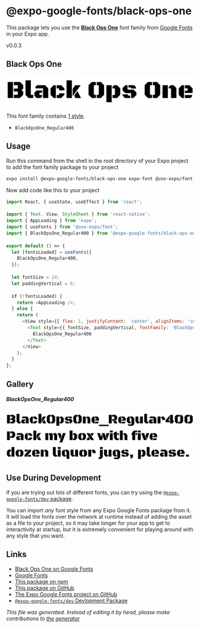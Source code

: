 # @expo-google-fonts/black-ops-one

This package lets you use the [**Black Ops One**](https://fonts.google.com/specimen/Black+Ops+One) font family from [Google Fonts](https://fonts.google.com/) in your Expo app.

v0.0.3

## Black Ops One

![Black Ops One](./font-family.png)

This font family contains [1 style](#gallery).

- `BlackOpsOne_Regular400`

## Usage

Run this command from the shell in the root directory of your Expo project to add the font family package to your project
```sh
expo install @expo-google-fonts/black-ops-one expo-font @use-expo/font
```

Now add code like this to your project
```js
import React, { useState, useEffect } from 'react';

import { Text, View, StyleSheet } from 'react-native';
import { AppLoading } from 'expo';
import { useFonts } from '@use-expo/font';
import { BlackOpsOne_Regular400 } from '@expo-google-fonts/black-ops-one';

export default () => {
  let [fontsLoaded] = useFonts({
    BlackOpsOne_Regular400,
  });

  let fontSize = 24;
  let paddingVertical = 6;

  if (!fontsLoaded) {
    return <AppLoading />;
  } else {
    return (
      <View style={{ flex: 1, justifyContent: 'center', alignItems: 'center' }}>
        <Text style={{ fontSize, paddingVertical, fontFamily: 'BlackOpsOne_Regular400' }}>
          BlackOpsOne_Regular400
        </Text>
      </View>
    );
  }
};

```

## Gallery

##### BlackOpsOne_Regular400
![BlackOpsOne_Regular400](./9a9eebffdb4d3c168c63bfcd5d0ec80a1571160a66e46ef698786f9c56922256.ttf.png)


## Use During Development

If you are trying out lots of different fonts, you can try using the [`@expo-google-fonts/dev` package](https://github.com/expo/google-fonts/tree/master/font-packages/dev#readme).

You can import *any* font style from any Expo Google Fonts package from it. It will load the fonts
over the network at runtime instead of adding the asset as a file to your project, so it may take longer
for your app to get to interactivity at startup, but it is extremely convenient
for playing around with any style that you want.

## Links

- [Black Ops One on Google Fonts](https://fonts.google.com/specimen/Black+Ops+One)
- [Google Fonts](https://fonts.google.com/)
- [This package on npm](https://www.npmjs.com/package/@expo-google-fonts/black-ops-one)
- [This package on GitHub](https://github.com/expo/google-fonts/tree/master/font-packages/black-ops-one)
- [The Expo Google Fonts project on GitHub](https://github.com/expo/google-fonts)
- [`@expo-google-fonts/dev` Devlopment Package](https://github.com/expo/google-fonts/tree/master/font-packages/dev)


*This file was generated. Instead of editing it by head, please make contributions to [the generator](https://github.com/expo/google-fonts/tree/master/packages/generator)*
